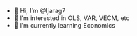 - 👋 Hi, I’m @Ijarag7
- 👀 I’m interested in OLS, VAR, VECM, etc
- 🌱 I’m currently learning Economics
